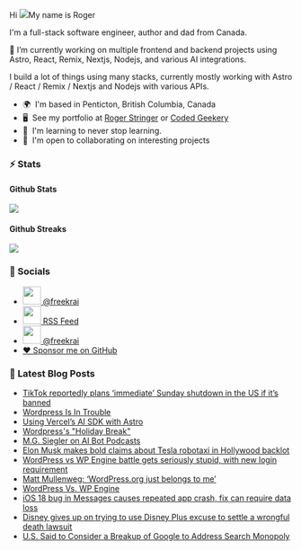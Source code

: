 Hi ![](https://user-images.githubusercontent.com/18350557/176309783-0785949b-9127-417c-8b55-ab5a4333674e.gif)My name is Roger 

I'm a full-stack software engineer, author and dad from Canada.

🔭 I’m currently working on multiple frontend and backend projects using Astro, React, Remix, Nextjs, Nodejs, and various AI integrations. 

I build a lot of things using many stacks, currently mostly working with Astro / React / Remix / Nextjs and Nodejs with various APIs.  

* 🌍  I'm based in Penticton, British Columbia, Canada 
* 🖥️  See my portfolio at [Roger Stringer](https://rogerstringer.com) or [Coded Geekery](https://codedgeekery.com) 
* 🧠  I'm learning to never stop learning. 
* 🤝  I'm open to collaborating on interesting projects

### :zap: Stats

#### Github Stats
  
![](https://github-readme-stats-knowmad.vercel.app/api?username=freekrai&show_icons=true&count_private=true)
  
#### Github Streaks 
  
![](https://github-readme-streak-stats.herokuapp.com/?user=freekrai)

### :card_index: Socials  

- <a href="https://www.github.com/freekrai" target="_blank" rel="noreferrer"><img src="https://raw.githubusercontent.com/danielcranney/readme-generator/main/public/icons/socials/github.svg" width="32" height="32" /> @freekrai</a>
- <a href="https://rogerstringer.com/rss.xml" target="_blank" rel="noreferrer"><img src="https://raw.githubusercontent.com/danielcranney/readme-generator/main/public/icons/socials/rss.svg" width="32" height="32" /> RSS Feed</a>
- <a href="https://www.twitter.com/freekrai" target="_blank" rel="noreferrer"><img src="https://raw.githubusercontent.com/danielcranney/readme-generator/main/public/icons/socials/twitter.svg" width="32" height="32" /> @freekrai</a>
- <a href="https://github.com/sponsors/freekrai"> ❤️ Sponsor me on GitHub</a>

### :newspaper: Latest Blog Posts

<!-- BLOG-POST-LIST:START -->
- [TikTok reportedly plans ‘immediate’ Sunday shutdown in the US if it’s banned](https://rogerstringer.com/blog/tiktok-shutdown-us-ban-supreme-court)
- [Wordpress Is In Trouble](https://rogerstringer.com/blog/wordpress-is-in-trouble)
- [Using Vercel’s AI SDK with Astro](https://rogerstringer.com/blog/vercel-ai-sdk-astro)
- [Wordpress&#39;s &quot;Holiday Break&quot;](https://rogerstringer.com/blog/wordpress-holiday-break)
- [M.G. Siegler on AI Bot Podcasts](https://rogerstringer.com/blog/notebookllm-podcasts)
- [Elon Musk makes bold claims about Tesla robotaxi in Hollywood backlot](https://rogerstringer.com/blog/elon-musk-makes-bold-claims-about-tesla-robotaxi-in-hollywood-backlot)
- [WordPress vs WP Engine battle gets seriously stupid, with new login requirement](https://rogerstringer.com/blog/wordpress-vs-wp-engine-battle-gets-seriously-stupid-with-new-login-requirement)
- [Matt Mullenweg: ‘WordPress.org just belongs to me’](https://rogerstringer.com/blog/matt-mullenweg-wordpress-org-wp-engine)
- [WordPress Vs. WP Engine](https://rogerstringer.com/blog/wordpress-vs-wp-engine)
- [iOS 18 bug in Messages causes repeated app crash, fix can require data loss](https://rogerstringer.com/blog/ios-18-messages-app-crash)
- [Disney gives up on trying to use Disney Plus excuse to settle a wrongful death lawsuit](https://rogerstringer.com/blog/disney-wrongful-death-lawsuit-waiving-arbitration)
- [U.S. Said to Consider a Breakup of Google to Address Search Monopoly](https://rogerstringer.com/blog/google-monopoly-antitrust-justice-department)
<!-- BLOG-POST-LIST:END -->

<!--
#### Top Languages 
![](https://github-readme-stats-knowmad.vercel.app/api/top-langs/?username=freekrai&hide=null&count_private=true)
![wakatime stats](https://github-readme-stats-knowmad.vercel.app/api/wakatime?username=datamcfly)


Here are some ideas to get you started:

- 🔭 I’m currently working on ...
- 🌱 I’m currently learning ...
- 👯 I’m looking to collaborate on ...
- 🤔 I’m looking for help with ...
- 💬 Ask me about ...
- 📫 How to reach me: ...
- 😄 Pronouns: ...
- ⚡ Fun fact: ...
-->
